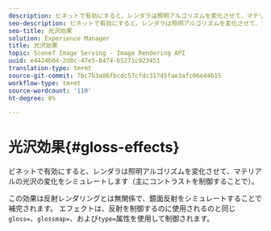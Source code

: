 ```yaml
---
description: ビネットで有効にすると、レンダラは照明アルゴリズムを変化させて、マテリアルの光沢の変化をシミュレートします（主にコントラストを制御することで）。
seo-description: ビネットで有効にすると、レンダラは照明アルゴリズムを変化させて、マテリアルの光沢の変化をシミュレートします（主にコントラストを制御することで）。
seo-title: 光沢効果
solution: Experience Manager
title: 光沢効果
topic: Scene7 Image Serving - Image Rendering API
uuid: e4424b04-2d8c-47e5-8474-b5271c923451
translation-type: tm+mt
source-git-commit: 7bc7b3a86fbcdc57cfdc31745fae3afc06e44b15
workflow-type: tm+mt
source-wordcount: '110'
ht-degree: 0%

---
```



# 光沢効果{#gloss-effects}

ビネットで有効にすると、レンダラは照明アルゴリズムを変化させて、マテリアルの光沢の変化をシミュレートします（主にコントラストを制御することで）。

この効果は反射レンダリングとは無関係で、鏡面反射をシミュレートすることで補完されます。 エフェクトは、反射を制御するのに使用されるのと同じ`gloss=`、`glossmap=`、および`type=`属性を使用して制御されます。
